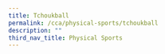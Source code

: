 ```yaml
---
title: Tchoukball
permalink: /cca/physical-sports/tchoukball
description: ""
third_nav_title: Physical Sports
---
```

